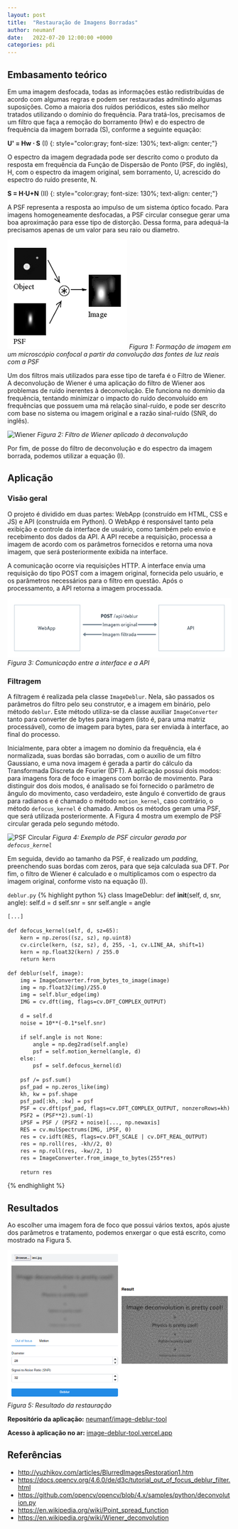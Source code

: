 ```yaml
---
layout: post
title:  "Restauração de Imagens Borradas"
author: neumanf
date:   2022-07-20 12:00:00 +0000
categories: pdi
---
```


## Embasamento teórico

Em uma imagem desfocada, todas as informações estão redistribuídas de acordo com algumas regras e podem ser restauradas admitindo algumas suposições. Como a maioria dos ruídos periódicos, estes são melhor tratados utilizando o domínio do frequência. Para tratá-los, precisamos de um filtro que faça a remoção do borramento (Hw) e do espectro de frequência da imagem borrada (S), conforme a seguinte equação:

**U' = Hw ⋅ S** (I)
{: style="color:gray; font-size: 130%; text-align: center;"}

O espectro da imagem degradada pode ser descrito como o produto da resposta em frequência da Função de Dispersão de Ponto (PSF, do inglês), H, com o espectro da imagem original, sem borramento, U, acrescido do espectro do ruído presente, N.

**S = H⋅U+N** (II)
{: style="color:gray; font-size: 130%; text-align: center;"}

A PSF representa a resposta ao impulso de um sistema óptico focado. Para imagens homogeneamente desfocadas, a PSF circular consegue gerar uma boa aproximação para esse tipo de distorção. Dessa forma, para adequá-la precisamos apenas de um valor para seu raio ou diametro. 

![PSF](../assets/images/psf.png)
*Figura 1: Formação de imagem em um microscópio confocal a partir da convolução das fontes de luz reais com a PSF*

Um dos filtros mais utilizados para esse tipo de tarefa é o Filtro de Wiener. A deconvolução de Wiener é uma aplicação do filtro de Wiener aos problemas de ruído inerentes à deconvolução. Ele funciona no domínio da frequência, tentando minimizar o impacto do ruído deconvoluído em frequências que possuem uma má relação sinal-ruído, e pode ser descrito com base no sistema ou imagem original e a razão sinal-ruído (SNR, do inglês).

![Wiener](https://wikimedia.org/api/rest_v1/media/math/render/svg/a867fc7cd7c4e2e926de891c526c21cc5244f796)
*Figura 2: Filtro de Wiener aplicado à deconvolução*

Por fim, de posse do filtro de deconvolução e do espectro da imagem borrada, podemos utilizar a equação (I).

## Aplicação

### Visão geral

O projeto é dividido em duas partes: WebApp (construído em HTML, CSS e JS) e API (construída em Python). O WebApp é responsável tanto pela exibição e controle da interface de usuário, como também pelo envio e recebimento dos dados da API. A API  recebe a requisição, processa a imagem de acordo com os parâmetros fornecidos e retorna uma nova imagem, que será posteriormente exibida na interface.

A comunicação ocorre via requisições HTTP. A interface envia uma requisição do tipo POST com a imagem original, fornecida pelo usuário, e os parâmetros necessários para o filtro em questão. Após o processamento, a API retorna a imagem processada.

![Estrutura do projeto](../assets/images/communication.png)
*Figura 3: Comunicação entre a interface e a API*

### Filtragem

A filtragem é realizada pela classe `ImageDeblur`. Nela, são passados os parâmetros do filtro pelo seu construtor, e a imagem em binário, pelo método `deblur`. Este método utiliza-se da classe auxiliar `ImageConverter` tanto para converter de bytes para imagem (isto é, para uma matriz processável), como de imagem para bytes, para ser enviada à interface, ao final do processo.

Inicialmente, para obter a imagem no domínio da frequência, ela é normalizada, suas bordas são borradas, com o auxílio de um filtro Gaussiano, e uma nova imagem é gerada a partir do cálculo da Transformada Discreta de Fourier (DFT). A aplicação possui dois modos: para imagens fora de foco e imagens com borrão de movimento. Para distinguir dos dois modos, é analisado se foi fornecido o parâmetro de ângulo do movimento, caso verdadeiro, este ângulo é convertido de graus para radianos e é chamado o método `motion_kernel`, caso contrário, o método `defocus_kernel` é chamado. Ambos os métodos geram uma PSF, que será utilizada posteriormente. A Figura 4 mostra um exemplo de PSF circular gerada pelo segundo método.

![PSF Circular](https://docs.opencv.org/4.6.0/psf.png)
*Figura 4: Exemplo de PSF circular gerada por `defocus_kernel`*

Em seguida, devido ao tamanho da PSF, é realizado um *padding*, preenchendo suas bordas com zeros, para que seja calculada sua DFT. Por fim, o filtro de Wiener é calculado e o multiplicamos com o espectro da imagem original, conforme visto na equação (I).

`deblur.py`
{% highlight python %}
class ImageDeblur:
    def __init__(self, d, snr, angle):
        self.d = d
        self.snr = snr
        self.angle = angle

    [...]

    def defocus_kernel(self, d, sz=65):
        kern = np.zeros((sz, sz), np.uint8)
        cv.circle(kern, (sz, sz), d, 255, -1, cv.LINE_AA, shift=1)
        kern = np.float32(kern) / 255.0
        return kern

    def deblur(self, image):
        img = ImageConverter.from_bytes_to_image(image)
        img = np.float32(img)/255.0
        img = self.blur_edge(img)
        IMG = cv.dft(img, flags=cv.DFT_COMPLEX_OUTPUT)

        d = self.d
        noise = 10**(-0.1*self.snr)

        if self.angle is not None:
            angle = np.deg2rad(self.angle)
            psf = self.motion_kernel(angle, d)
        else:
            psf = self.defocus_kernel(d)

        psf /= psf.sum()
        psf_pad = np.zeros_like(img)
        kh, kw = psf.shape
        psf_pad[:kh, :kw] = psf
        PSF = cv.dft(psf_pad, flags=cv.DFT_COMPLEX_OUTPUT, nonzeroRows=kh)
        PSF2 = (PSF**2).sum(-1)
        iPSF = PSF / (PSF2 + noise)[..., np.newaxis]
        RES = cv.mulSpectrums(IMG, iPSF, 0)
        res = cv.idft(RES, flags=cv.DFT_SCALE | cv.DFT_REAL_OUTPUT)
        res = np.roll(res, -kh//2, 0)
        res = np.roll(res, -kw//2, 1)
        res = ImageConverter.from_image_to_bytes(255*res)

        return res
{% endhighlight %}


## Resultados

Ao escolher uma imagem fora de foco que possui vários textos, após ajuste dos parâmetros e tratamento, podemos enxergar o que está escrito, como mostrado na Figura 5.

![Resultado](../assets/images/result.png)
*Figura 5: Resultado da restauração*

**Repositório da aplicação:** [neumanf/image-deblur-tool](https://github.com/neumanf/image-deblur-tool)

**Acesso à aplicação no ar:** [image-deblur-tool.vercel.app](https://image-deblur-tool.vercel.app/)

## Referências

- http://yuzhikov.com/articles/BlurredImagesRestoration1.htm
- https://docs.opencv.org/4.6.0/de/d3c/tutorial_out_of_focus_deblur_filter.html
- https://github.com/opencv/opencv/blob/4.x/samples/python/deconvolution.py
- https://en.wikipedia.org/wiki/Point_spread_function
- https://en.wikipedia.org/wiki/Wiener_deconvolution